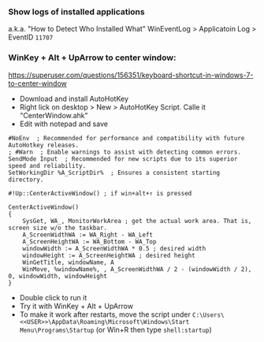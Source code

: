 ### Show logs of installed applications
a.k.a. "How to Detect Who Installed What"
WinEventLog > Applicatoin Log > EventID `11707`


### WinKey + Alt + UpArrow to center window:
https://superuser.com/questions/156351/keyboard-shortcut-in-windows-7-to-center-window

- Download and install AutoHotKey
- Right lick on desktop > New > AutoHotKey Script. Calle it "CenterWindow.ahk"
- Edit with notepad and save
```
#NoEnv  ; Recommended for performance and compatibility with future AutoHotkey releases.
; #Warn  ; Enable warnings to assist with detecting common errors.
SendMode Input  ; Recommended for new scripts due to its superior speed and reliability.
SetWorkingDir %A_ScriptDir%  ; Ensures a consistent starting directory.

#!Up::CenterActiveWindow() ; if win+alt+↑ is pressed

CenterActiveWindow()
{
    SysGet, WA_, MonitorWorkArea ; get the actual work area. That is, screen size w/o the taskbar.
    A_ScreenWidthWA := WA_Right - WA_Left
    A_ScreenHeightWA := WA_Bottom - WA_Top
    windowWidth := A_ScreenWidthWA * 0.5 ; desired width
    windowHeight := A_ScreenHeightWA ; desired height
    WinGetTitle, windowName, A
    WinMove, %windowName%, , A_ScreenWidthWA / 2 - (windowWidth / 2), 0, windowWidth, windowHeight
}
```
- Double click to run it
- Try it with WinKey + Alt + UpArrow
- To make it work after restarts, move the script under `C:\Users\<<USER>>\AppData\Roaming\Microsoft\Windows\Start Menu\Programs\Startup` (or Win+R then type `shell:startup`)
